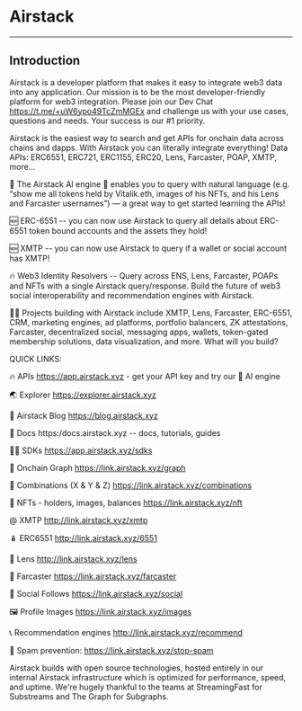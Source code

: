 # Airstack

****

## Introduction

Airstack is a developer platform that makes it easy to integrate web3 data into any application. Our mission is to be the most developer-friendly platform for web3 integration. Please join our Dev Chat https://t.me/+uW6ypo49TcZmMGEx and challenge us with your use cases, questions and needs. Your success is our #1 priority.

Airstack is the easiest way to search and get APIs for onchain data across chains and dapps.
With Airstack you can literally integrate everything! Data APIs: ERC6551, ERC721, ERC1155, ERC20, Lens, Farcaster, POAP, XMTP, more...

🤖 The Airstack AI engine 🤖 enables you to query with natural language (e.g. “show me all tokens held by Vitalik.eth, images of his NFTs, and his Lens and Farcaster usernames”) — a great way to get started learning the APIs!

🆕 ERC-6551 -- you can now use Airstack to query all details about ERC-6551 token bound accounts and the assets they hold!

🆕 XMTP -- you can now use Airstack to query if a wallet or social account has XMTP!

🔥 Web3 Identity Resolvers -- Query across ENS, Lens, Farcaster, POAPs and NFTs with a single Airstack query/response. Build the future of web3 social interoperability and recommendation engines with Airstack.

👩‍💻 Projects building with Airstack include XMTP, Lens, Farcaster, ERC-6551, CRM, marketing engines, ad platforms, portfolio balancers, ZK attestations, Farcaster, decentralized social, messaging apps, wallets, token-gated membership solutions, data visualization, and more. What will you build?

QUICK LINKS:

🔥 APIs https://app.airstack.xyz - get your API key and try our 🤖 AI engine

🌏 Explorer https://explorer.airstack.xyz 

📕 Airstack Blog https://blog.airstack.xyz

📑 Docs https:/docs.airstack.xyz -- docs, tutorials, guides

👨‍💻 SDKs https://app.airstack.xyz/sdks

🔗 Onchain Graph https://link.airstack.xyz/graph

🥗 Combinations (X & Y & Z) https://link.airstack.xyz/combinations

🦚 NFTs - holders, images, balances https://link.airstack.xyz/nft

@   XMTP http://link.airstack.xyz/xmtp

🪆 ERC6551 http://link.airstack.xyz/6551

🌱 Lens http://link.airstack.xyz/lens

💜 Farcaster https://link.airstack.xyz/farcaster

🎉 Social Follows https://link.airstack.xyz/social

🖼 Profile Images https://link.airstack.xyz/images

📞 Recommendation engines http://link.airstack.xyz/recommend

🛑 Spam prevention: https://link.airstack.xyz/stop-spam

Airstack builds with open source technologies, hosted entirely in our internal Airstack infrastructure which is optimized for performance, speed, and uptime. We're hugely thankful to the teams at StreamingFast for Substreams and The Graph for Subgraphs. 
